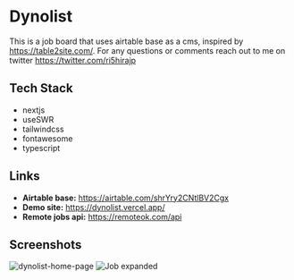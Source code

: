 # Dynolist
This is a job board that uses airtable base as a cms, inspired by https://table2site.com/. For any questions or comments reach out to me on twitter https://twitter.com/ri5hirajp

## Tech Stack
- nextjs
- useSWR
- tailwindcss
- fontawesome
- typescript

## Links
- **Airtable base:** https://airtable.com/shrYry2CNtlBV2Cgx
- **Demo site:** https://dynolist.vercel.app/
- **Remote jobs api:** https://remoteok.com/api

## Screenshots
![dynolist-home-page](https://user-images.githubusercontent.com/12214835/185757383-e43720b1-d535-4709-82d6-1abdc390c566.png)
![Job expanded](https://user-images.githubusercontent.com/12214835/185757392-273b7e8e-8ed3-4ebc-853a-7605f4e7dab7.png)

